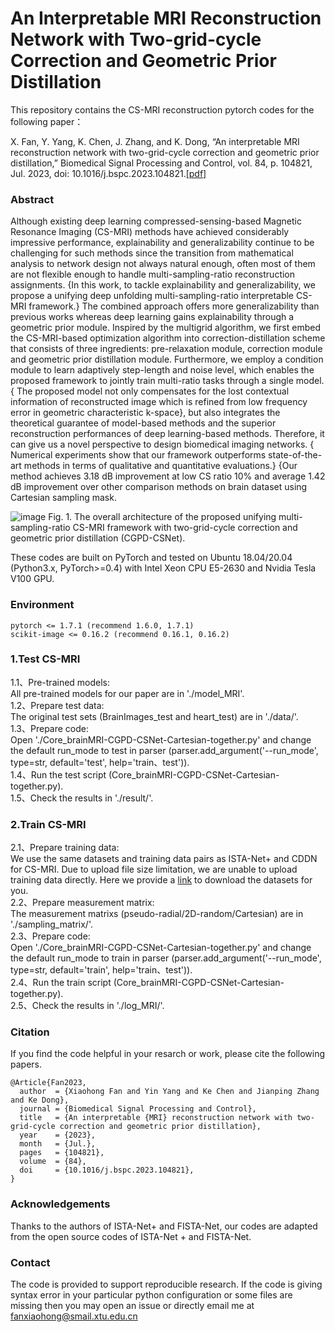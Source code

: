 # An Interpretable MRI Reconstruction Network with Two-grid-cycle Correction and Geometric Prior Distillation

This repository contains the CS-MRI reconstruction pytorch codes for the following paper： 

X. Fan, Y. Yang, K. Chen, J. Zhang, and K. Dong, “An interpretable MRI reconstruction network with two-grid-cycle correction and geometric prior distillation,” Biomedical Signal Processing and Control, vol. 84, p. 104821, Jul. 2023, doi: 10.1016/j.bspc.2023.104821.[[pdf]]([https://www.sciencedirect.com/science/article/pii/S1746809423002549]) 

### Abstract
Although existing deep learning compressed-sensing-based Magnetic Resonance Imaging (CS-MRI) methods have achieved considerably impressive performance, explainability and generalizability continue to be challenging for such methods since the transition from mathematical analysis to network design not always natural enough, often most of them are not flexible enough to handle multi-sampling-ratio reconstruction assignments. {In this work, to tackle explainability and generalizability, we propose a unifying deep unfolding multi-sampling-ratio interpretable CS-MRI framework.} The combined approach offers more generalizability than previous works whereas deep learning gains explainability through a geometric prior module. Inspired by the multigrid algorithm, we first embed the CS-MRI-based optimization algorithm into correction-distillation scheme that consists of three ingredients: pre-relaxation module, correction module and geometric prior distillation module. Furthermore, we employ a condition module to learn adaptively step-length and noise level, which enables the proposed framework to jointly train multi-ratio tasks through a single model. { The proposed model not only compensates for the lost contextual information of reconstructed image which is refined from low frequency error in geometric characteristic k-space}, but also integrates the theoretical guarantee of model-based methods and the superior reconstruction performances of deep learning-based methods. Therefore, it can give us a novel perspective to design biomedical imaging networks. { Numerical experiments show that our framework outperforms state-of-the-art methods in terms of qualitative and quantitative evaluations.} {Our method achieves 3.18 dB improvement at low CS ratio 10\% and average 1.42 dB improvement over other comparison methods on brain dataset using Cartesian sampling mask.


![image](https://user-images.githubusercontent.com/48355877/185527812-9de873ad-f705-4336-8ba4-60068356276d.png)
Fig. 1. The overall architecture of the proposed unifying multi-sampling-ratio CS-MRI framework with two-grid-cycle correction and geometric prior distillation (CGPD-CSNet).

These codes are built on PyTorch and tested on Ubuntu 18.04/20.04 (Python3.x, PyTorch>=0.4) with Intel Xeon CPU E5-2630 and Nvidia Tesla V100 GPU.

### Environment  
```
pytorch <= 1.7.1 (recommend 1.6.0, 1.7.1)
scikit-image <= 0.16.2 (recommend 0.16.1, 0.16.2)
```

### 1.Test CS-MRI  
1.1、Pre-trained models:  
All pre-trained models for our paper are in './model_MRI'.  
1.2、Prepare test data:  
The original test sets (BrainImages_test and heart_test) are in './data/'.  
1.3、Prepare code:  
Open './Core_brainMRI-CGPD-CSNet-Cartesian-together.py' and change the default run_mode to test in parser (parser.add_argument('--run_mode', type=str, default='test', help='train、test')).  
1.4、Run the test script (Core_brainMRI-CGPD-CSNet-Cartesian-together.py).  
1.5、Check the results in './result/'.

### 2.Train CS-MRI  
2.1、Prepare training data:  
We use the same datasets and training data pairs as ISTA-Net+ and CDDN for CS-MRI. Due to upload file size limitation, we are unable to upload training data directly. Here we provide a [link](https://pan.baidu.com/s/1ap07Jc3u0biCu8rxjB5wlA?pwd=hph4) to download the datasets for you.  
2.2、Prepare measurement matrix:  
The measurement matrixs (pseudo-radial/2D-random/Cartesian) are in './sampling_matrix/'.  
2.3、Prepare code:  
Open './Core_brainMRI-CGPD-CSNet-Cartesian-together.py' and change the default run_mode to train in parser (parser.add_argument('--run_mode', type=str, default='train', help='train、test')).  
2.4、Run the train script (Core_brainMRI-CGPD-CSNet-Cartesian-together.py).  
2.5、Check the results in './log_MRI/'.

### Citation  
If you find the code helpful in your resarch or work, please cite the following papers. 
```
@Article{Fan2023,
  author  = {Xiaohong Fan and Yin Yang and Ke Chen and Jianping Zhang and Ke Dong},
  journal = {Biomedical Signal Processing and Control},
  title   = {An interpretable {MRI} reconstruction network with two-grid-cycle correction and geometric prior distillation},
  year    = {2023},
  month   = {Jul.},
  pages   = {104821},
  volume  = {84},
  doi     = {10.1016/j.bspc.2023.104821},
}
```

### Acknowledgements  
Thanks to the authors of ISTA-Net+ and FISTA-Net, our codes are adapted from the open source codes of ISTA-Net + and FISTA-Net.   

### Contact  
The code is provided to support reproducible research. If the code is giving syntax error in your particular python configuration or some files are missing then you may open an issue or directly email me at fanxiaohong@smail.xtu.edu.cn
